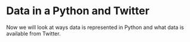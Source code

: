 # Data in a Python and Twitter

Now we will look at ways data is represented in Python and what data is available from Twitter.

```{tableofcontents}
```
